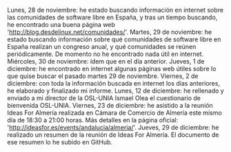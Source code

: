 Lunes, 28 de noviembre: he estado buscando información en internet sobre las comunidades de software libre en España, y tras un tiempo buscando, he encontrado una buena página web 'http://blog.desdelinux.net/comunidades/'.
Martes, 29 de noviembre: he estado buscando información sobre qué comunidades de software libre en España realizan un congreso anual, y qué comunidades se reúnen periódicamente. De momento no he encontrado nada útil en internet.
Miércoles, 30 de noviembre: ídem que en el día anterior.
Jueves, 1 de diciembre: he encontrado en internet algunas páginas web útiles sobre lo que quise buscar el pasado martes 29 de noviembre.
Viernes, 2 de diciembre: con toda la información buscada en internet los días anteriores, he elaborado y finalizado mi informe.
Lunes, 12 de diciembre: he rellenado y enviado a mi director de la OSL-UNIA Ismael Olea el cuestionario de bienvenida OSL-UNIA.
Viernes, 23 de diciembre: he asistido a la reunión Ideas For Almería realizada en Cámara de Comercio de Almería este mismo día de 18:30 a 21:00 horas. Más detalles en la página oficial: 'http://ideasfor.es/events/andalucia/almeria/'.
Jueves, 29 de diciembre: he realizado un resumen de la reunión de Ideas For Almería. El documento de ese resumen lo he subido en GitHub.
